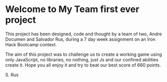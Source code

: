
# Welcome to My Team first ever project

This project has been designed, code and thought by a team of two, Andre Documen and Salvador Rus, during a 7 day week assignment on an Iron Hack Bootcamp context.

The aim of this project was to challenge us to create a working game using only JavaScript, no libraries, no nothing, just Js and our confined abilities create it.
Hope you all enjoy it and try to beat our best score of 660 points.

S. Rus


